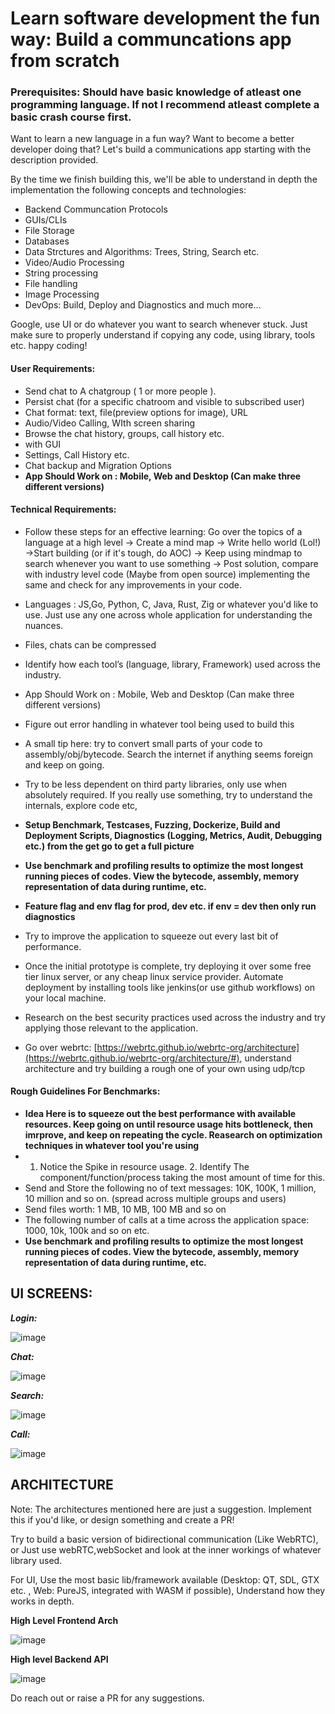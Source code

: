 # Learn software development the fun way: Build a communcations app from scratch 

### Prerequisites: Should have basic knowledge of atleast one programming language. If not I recommend atleast complete a basic crash course first.

Want to learn a new language in a fun way? Want to become a better developer doing that? Let's build a communications app starting with the description provided. 

By the time we finish building this, we'll be able to understand in depth the implementation the following concepts and technologies:

- Backend Communcation Protocols
- GUIs/CLIs
- File Storage
- Databases
- Data Strctures and Algorithms: Trees, String, Search etc. 
- Video/Audio Processing
- String processing
- File handling
- Image Processing
- DevOps: Build, Deploy and Diagnostics
and much more...


Google, use UI or do whatever you want to search whenever stuck. Just make sure to properly understand if copying any code, using library, tools etc. happy coding!


#### User Requirements: 

- Send chat to A chatgroup ( 1 or more people ).
- Persist chat (for a specific chatroom and visible to subscribed user)
- Chat format: text, file(preview options for image), URL
- Audio/Video Calling, WIth screen sharing
- Browse the chat history, groups, call history etc.
- with GUI
- Settings, Call History etc.
- Chat backup and Migration Options
- <b>App Should Work on : Mobile, Web and Desktop (Can make three different versions)</b>

#### Technical Requirements:

- Follow these steps for an effective learning: Go over the topics of a language at a high level -> Create a mind map -> Write hello world (Lol!) ->Start building (or if it's tough, do AOC) -> Keep using mindmap to search whenever you want to use something -> Post solution, compare with industry level code (Maybe from open source) implementing the same and check for any improvements in your code.

- Languages : JS,Go, Python, C, Java, Rust, Zig or whatever you'd like to use. Just use any one across whole application for understanding the nuances.
- Files, chats can be compressed
- Identify how each tool’s (language, library, Framework) used across the industry.
- App Should Work on : Mobile, Web and Desktop (Can make three different versions)
- Figure out error handling in whatever tool being used to build this
- A small tip here: try to convert small parts of your code to assembly/obj/bytecode. Search the internet if anything seems foreign and keep on going.
- Try to be less dependent on third party libraries, only use when absolutely required. If you really use something, try to understand the internals, explore code etc,
- <b> Setup Benchmark, Testcases, Fuzzing, Dockerize, Build and Deployment Scripts, Diagnostics (Logging, Metrics, Audit, Debugging etc.) from the get go to get a full picture </b>
- <b> Use benchmark and profiling results to optimize the most longest running pieces of codes. View the bytecode, assembly, memory representation of data during runtime, etc. </b>
- <b> Feature flag and env flag for prod, dev etc.  if env = dev then only run diagnostics </b>
- Try to improve the application to squeeze out every last bit of performance.
- Once the initial prototype is complete, try deploying it over some free tier linux server, or any cheap linux service provider. Automate deployment by installing tools like jenkins(or use github workflows) on your local machine.
- Research on the best security practices used across the industry and try applying those relevant to the application.
- Go over webrtc: [https://webrtc.github.io/webrtc-org/architecture](https://webrtc.github.io/webrtc-org/architecture/#), understand architecture and try building a rough one of your own using udp/tcp


#### Rough Guidelines For Benchmarks:
- <b>Idea Here is to squeeze out the best performance with available resources. Keep going on until resource usage hits bottleneck, then imrprove, and keep on repeating the cycle. Reasearch on optimization techniques in whatever tool you're using</b>
- 1. Notice the Spike in resource usage. 2. Identify The component/function/process taking the most amount of time for this.
- Send and Store the following no of text messages: 10K, 100K, 1 million, 10 million and so on. (spread across multiple groups and users)
- Send files worth: 1 MB, 10 MB, 100 MB and so on
- The following number of calls at a time across the application space: 1000, 10k, 100k and so on etc.
-  <b> Use benchmark and profiling results to optimize the most longest running pieces of codes. View the bytecode, assembly, memory representation of data during runtime, etc. </b>


## UI SCREENS:

***Login:***

![image](https://github.com/adarshjhaa100/communications-app-architecture/assets/31096082/f5823003-a0cb-4b47-a09b-e7849138e9d5)


***Chat:***

![image](https://github.com/adarshjhaa100/communications-app-architecture/assets/31096082/2a6903fe-39d1-4115-bf44-1ca3e097b52b)


***Search:***

![image](https://github.com/adarshjhaa100/communications-app-architecture/assets/31096082/962ddea6-23e1-40b9-8e78-75d19512b6ce)


***Call:***

![image](https://github.com/adarshjhaa100/communications-app-architecture/assets/31096082/53acaa4c-c490-45ac-bf4d-46c5aa88fdf8)


## ARCHITECTURE

Note: The architectures mentioned here are just a suggestion. Implement this if you'd like, or design something and create a PR!

Try to build a basic version of bidirectional communication (Like WebRTC), or Just use webRTC,webSocket and look at the inner workings of whatever library used.

For UI, Use the most basic lib/framework available (Desktop: QT, SDL, GTX etc. , Web: PureJS, integrated with WASM if possible), Understand how they works in depth.


**High Level Frontend Arch**


![image](https://github.com/adarshjhaa100/communications-app-architecture/assets/31096082/8ce6ac8d-0869-470a-8706-fab13aee3fb3)


**High level Backend API**

![image](https://github.com/adarshjhaa100/communications-app-architecture/assets/31096082/3a4f9abf-f2cf-426d-9af4-ebf345b8793b)


Do reach out or raise a PR for any suggestions.

